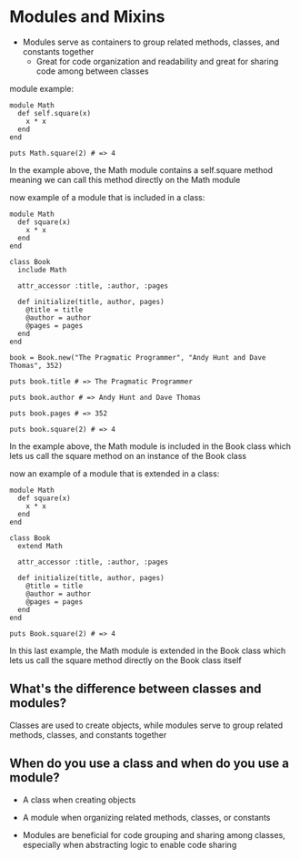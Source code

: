 # Modules and Mixins

- Modules serve as containers to group related methods, classes, and constants together 
  - Great for code organization and readability and great for sharing code among between classes

module example:
```
module Math
  def self.square(x)
    x * x
  end
end

puts Math.square(2) # => 4
```

In the example above, the Math module contains a self.square method meaning we can call this method directly on the Math module

now example of a module that is included in a class:
```
module Math
  def square(x)
    x * x
  end
end

class Book
  include Math

  attr_accessor :title, :author, :pages

  def initialize(title, author, pages)
    @title = title
    @author = author
    @pages = pages
  end
end

book = Book.new("The Pragmatic Programmer", "Andy Hunt and Dave Thomas", 352)

puts book.title # => The Pragmatic Programmer

puts book.author # => Andy Hunt and Dave Thomas

puts book.pages # => 352

puts book.square(2) # => 4
```

In the example above, the Math module is included in the Book class which lets us call the square method on an instance of the Book class

now an example of a module that is extended in a class:
```
module Math
  def square(x)
    x * x
  end
end

class Book
  extend Math

  attr_accessor :title, :author, :pages

  def initialize(title, author, pages)
    @title = title
    @author = author
    @pages = pages
  end
end

puts Book.square(2) # => 4
```

In this last example, the Math module is extended in the Book class which lets us call the square method directly on the Book class itself

## What's the difference between classes and modules?

Classes are used to create objects, while modules serve to group related methods, classes, and constants together

## When do you use a class and when do you use a module?

- A class when creating objects 
- A module when organizing related methods, classes, or constants

- Modules are beneficial for code grouping and sharing among classes, especially when abstracting logic to enable code sharing